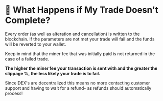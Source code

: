 # 🔱 What Happens if My Trade Doesn't Complete?

Every order (as well as alteration and cancellation) is written to the blockchain. If the parameters are not met your trade will fail and the funds will be reverted to your wallet.

Keep in mind that the miner fee that was initially paid is not returned in the case of a failed trade.

**The higher the miner fee your transaction is sent with and the greater the slippage %, the less likely your trade is to fail.**

Since DEX's are decentralized this means no more contacting customer support and having to wait for a refund- as refunds should automatically process!
